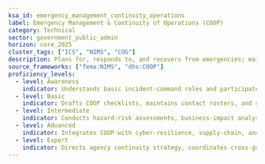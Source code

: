```yaml
---
ksa_id: emergency_management_continuity_operations
label: Emergency Management & Continuity of Operations (COOP)
category: Technical
sector: government_public_admin
horizon: core_2025
cluster_tags: ["ICS", "NIMS", "COG"]
description: Plans for, responds to, and recovers from emergencies; maintains essential functions and services through comprehensive COOP and continuity-of-government (COG) frameworks.
source_frameworks: ["fema:NIMS", "dhs:COOP"]
proficiency_levels:
  - level: Awareness
    indicator: Understands basic incident-command roles and participates in drills.
  - level: Basic
    indicator: Drafts COOP checklists, maintains contact rosters, and supports EOC operations.
  - level: Intermediate
    indicator: Conducts hazard-risk assessments, business-impact analyses, and tabletop exercises.
  - level: Advanced
    indicator: Integrates COOP with cyber-resilience, supply-chain, and mission-support plans.
  - level: Expert
    indicator: Directs agency continuity strategy, coordinates cross-government response, and advises on national resilience policy.
---
```

